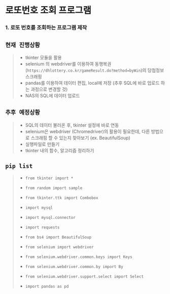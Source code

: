 # 로또번호 조회 프로그램

### 1. 로또 번호를 조회하는 프로그램 제작
## `현재 진행상황`
> - tkinter 모듈을 활용
> - selenium 의 webdriver를 이용하여 동행복권(`https://dhlottery.co.kr/gameResult.do?method=byWin`)의 당첨정보 스크래핑
> - pandas를 이용하여 데이터 편집, local에 저장 (추후 SQL에 바로 업로드 하는 과정으로 변경할 것)
> - NAS의 SQL에 데이터 업로드 

## `추후 예정상황`
> - SQL의 데이터 불러온 후, tkinter 설정에 바로 연동
> - selenium은 webdriver (Chromedriver)의 활용이 필요한데, 다른 방법으로 스크래핑 할 수 있는지 찾아보기 (ex. BeautifulSoup)
> - 실행파일로 만들기
> - tkinter 내의 함수, 알고리즘 정리하기


## `pip list`
> - `from tkinter import *`
> - `from random import sample`
> - `from tkinter.ttk import Combobox`
> 
> - `import mysql`
> - `import mysql.connector`
>
> - `import requests`
> - `from bs4 import BeautifulSoup`
> - `from selenium import webdriver`
> - `from selenium.webdriver.common.keys import Keys`
> - `from selenium.webdriver.common.by import By`
> - `from selenium.webdriver.support.select import Select`
> - `import pandas as pd`
